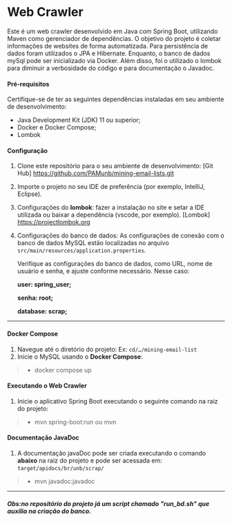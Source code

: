 # Web Crawler

Este é um web crawler desenvolvido em Java com Spring Boot, utilizando Maven como gerenciador de dependências. O objetivo do projeto é coletar informações de websites de forma automatizada. 
Para persistência de dados foram utilizados o JPA e Hibernate. Enquanto, o banco de dados mySql pode ser inicializado via Docker. Além disso, foi o utilizado o lombok para diminuir a verbosidade do código e para documentação o Javadoc.

#### Pré-requisitos

Certifique-se de ter as seguintes dependências instaladas em seu ambiente de desenvolvimento:

- Java Development Kit (JDK) 11 ou superior; 
- Docker e Docker Compose;
- Lombok 

#### Configuração

1. Clone este repositório para o seu ambiente de desenvolvimento:
[Git Hub] <https://github.com/PAMunb/mining-email-lists.git>
2. Importe o projeto no seu IDE de preferência (por exemplo, IntelliJ, Eclipse).
3. Configurações do **lombok**: 
fazer a instalação no site e setar a IDE utilizada ou baixar a dependência (vscode, por exemplo).
[Lombok] <https://projectlombok.org>
4. Configurações do banco de dados:
   As configurações de conexão com o banco de dados MySQL estão localizadas no arquivo `src/main/resources/application.properties`.
   
   Verifique as configurações do banco de dados, como URL, nome de usuário e senha, e ajuste conforme necessário. Nesse caso: 
   
   **user: spring_user;**
   
   **senha: root;**
   
   **database: scrap;**
____

#### Docker Compose

1. Navegue até o diretório do projeto:
Ex: `cd/…/mining-email-list `
2. Inicie o MySQL usando o **Docker Compose**:

> - docker compose up

    
#### Executando o Web Crawler

1. Inicie o aplicativo Spring Boot executando o seguinte comando na raiz do projeto:

> - mvn spring-boot:run ou mvn

#### Documentação JavaDoc

1. A documentação javaDoc pode ser criada executando o comando **abaixo** na raiz do projeto e pode ser acessada em:
`target/apidocs/br/unb/scrap/`

> - mvn javadoc:javadoc

____

##### Obs:no repositório do projeto já um script chamado "run_bd.sh" que auxilia na criação do banco. 